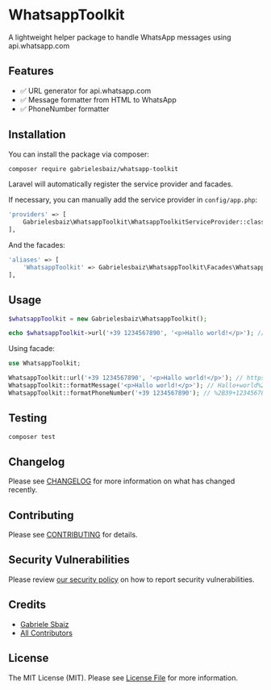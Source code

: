# WhatsappToolkit

A lightweight helper package to handle WhatsApp messages using api.whatsapp.com

## Features

- ✅ URL generator for api.whatsapp.com
- ✅ Message formatter from HTML to WhatsApp
- ✅ PhoneNumber formatter

## Installation

You can install the package via composer:

```bash
composer require gabrielesbaiz/whatsapp-toolkit
```

Laravel will automatically register the service provider and facades.

If necessary, you can manually add the service provider in `config/app.php`:

```bash
'providers' => [
    Gabrielesbaiz\WhatsappToolkit\WhatsappToolkitServiceProvider::class,
],
```
And the facades:

```bash
'aliases' => [
    'WhatsappToolkit' => Gabrielesbaiz\WhatsappToolkit\Facades\WhatsappToolkit::class,
],
```

## Usage

```php
$whatsappToolkit = new Gabrielesbaiz\WhatsappToolkit();

echo $whatsappToolkit->url('+39 1234567890', '<p>Hallo world!</p>'); // https://api.whatsapp.com/send?phone=%2B39+1234567890&text=Hallo+world%21
```

Using facade:

```php
use WhatsappToolkit;

WhatsappToolkit::url('+39 1234567890', '<p>Hallo world!</p>'); // https://api.whatsapp.com/send?phone=%2B39+1234567890&text=Hallo+world%21
WhatsappToolkit::formatMessage('<p>Hallo world!</p>'); // Hallo+world%21
WhatsappToolkit::formatPhoneNumber('+39 1234567890'); // %2B39+1234567890
```

## Testing

```bash
composer test
```

## Changelog

Please see [CHANGELOG](CHANGELOG.md) for more information on what has changed recently.

## Contributing

Please see [CONTRIBUTING](CONTRIBUTING.md) for details.

## Security Vulnerabilities

Please review [our security policy](../../security/policy) on how to report security vulnerabilities.

## Credits

- [Gabriele Sbaiz](https://github.com/gabrielesbaiz)
- [All Contributors](../../contributors)

## License

The MIT License (MIT). Please see [License File](LICENSE.md) for more information.
